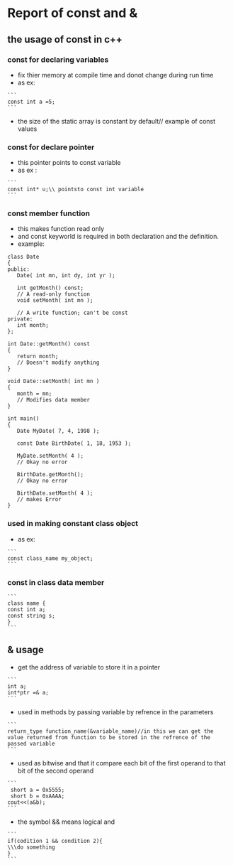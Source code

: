 # Report of const and & 
## the usage of const in c++
### const for declaring variables 
- fix thier memory at compile time and donot change during run time
- as ex: 
````
```
const int a =5;
```
````
- the size of the static array is constant by default// example of const values
### const for declare pointer 
- this pointer points to const variable
- as ex :
````
```
const int* u;\\ pointsto const int variable
```
````
### const member function
- this makes function read only
- and const keyworld is required in both declaration and the definition.
- example:
```
class Date
{
public:
   Date( int mn, int dy, int yr );
   
   int getMonth() const;  
   // A read-only function
   void setMonth( int mn );
   
   // A write function; can't be const
private:
   int month;
};
```
```
int Date::getMonth() const
{
   return month;      
   // Doesn't modify anything
}
```
```
void Date::setMonth( int mn )
{
   month = mn;        
   // Modifies data member
}
```
```
int main()
{
   Date MyDate( 7, 4, 1998 );
   
   const Date BirthDate( 1, 18, 1953 );
   
   MyDate.setMonth( 4 );  
   // Okay no error
   
   BirthDate.getMonth();   
   // Okay no error
   
   BirthDate.setMonth( 4 );
   // makes Error
}

```
### used in making constant class object 
- as ex:
````
```
const class_name my_object;
```
````
### const in class data member
````
```
class name {
const int a;
const string s;
}
```
````

## & usage
- get the address of variable to store it in a pointer
````
```
int a;
int*ptr =& a;
```
````
- used in methods by passing variable by refrence in the parameters
````
```
return_type function_name(&variable_name)//in this we can get the value returned from function to be stored in the refrence of the passed variable
```
````
- used as bitwise and that it compare each bit of the first operand to that bit of the second operand
````
```
 short a = 0x5555;
 short b = 0xAAAA;
cout<<(a&b);
```
````
- the symbol && means logical and
````
```
if(codition 1 && condition 2){
\\\do something
}
```
````

